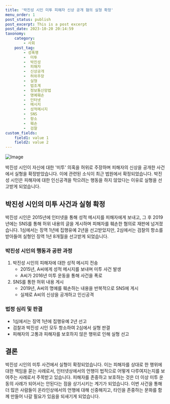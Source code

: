 ```yaml
---
title: '박진성 시인 미투 피해자 신상 공개 혐의 실형 확정'
menu_order: 1
post_status: publish
post_excerpt: This is a post excerpt
post_date: 2023-10-20 20:14:59
taxonomy:
    category:
        - 사회
    post_tag:
        - 성폭행
        -  미투
        -  박진성
        -  피해자
        -  신상공개
        -  허위주장
        -  실형
        -  법조계
        -  정보통신망법
        -  명예훼손
        -  인터넷
        -  메시지
        -  성적메시지
        -  SNS
        -  항소
        -  훼손
        -  검찰
custom_fields:
    field1: value 1
    field2: value 2
---
```


![Image](https://imgnews.pstatic.net/image/018/2024/02/06/0005669199_001_20240206212001050.jpg?type=w647)


박진성 시인이 자신에 대한 '미투' 의혹을 허위로 주장하며 피해자의 신상을 공개한 사건에서 실형을 확정받았습니다. 이에 관련된 소식이 최근 법원에서 확정되었습니다. 박진성 시인은 피해자에 대한 인신공격을 막으려는 행동을 하지 않았다는 이유로 실형을 선고받게 되었습니다.

## 박진성 시인의 미투 사건과 실형 확정
박진성 시인은 2015년에 인터넷을 통해 성적 메시지를 피해자에게 보내고, 그 후 2019년에는 SNS를 통해 허위 내용의 글을 게시하며 피해자를 훼손한 혐의로 재판에 넘겨졌습니다. 1심에서는 징역 1년에 집행유예 2년을 선고받았지만, 2심에서는 검찰의 항소를 받아들여 실형인 징역 1년 8개월을 선고받게 되었습니다.

### 박진성 시인의 행동과 공판 과정
1. 박진성 시인의 피해자에 대한 성적 메시지 전송
    - 2015년, A씨에게 성적 메시지를 보내며 미투 사건 발생
    - A씨가 2016년 미투 운동을 통해 사건을 폭로
2. SNS를 통한 허위 내용 게시
    - 2019년, A씨의 명예를 훼손하는 내용을 반복적으로 SNS에 게시
    - 실제로 A씨의 신상을 공개하고 인신공격

### 법정 심리 및 판결
- 1심에서는 징역 1년에 집행유예 2년 선고
- 검찰과 박진성 시인 모두 항소하여 2심에서 실형 판결
- 피해자의 고통과 피해자를 보호하지 않은 행위로 인해 실형 선고

## 결론
박진성 시인의 미투 사건에서 실형이 확정되었습니다. 이는 피해자를 상대로 한 행위에 대한 책임을 묻는 사례로서, 인터넷상에서의 언행이 법적으로 어떻게 다루여지는지를 보여주는 사례로서 주목받고 있습니다. 피해자를 존중하고 보호하는 것은 더 이상 미투 운동의 사례가 되어서는 안된다는 점을 상기시키는 계기가 되었습니다. 이번 사건을 통해 더 많은 사람들이 온라인상에서의 언행에 대해 신중해지고, 타인을 존중하는 문화를 함께 만들어 나갈 필요가 있음을 되새기게 되었습니다.
